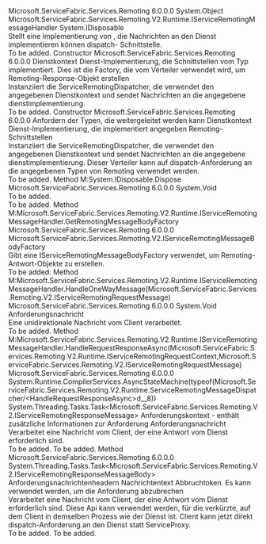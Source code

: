 <Type Name="ServiceRemotingMessageDispatcher" FullName="Microsoft.ServiceFabric.Services.Remoting.V2.Runtime.ServiceRemotingMessageDispatcher">
  <TypeSignature Language="C#" Value="public class ServiceRemotingMessageDispatcher : IDisposable, Microsoft.ServiceFabric.Services.Remoting.V2.Runtime.IServiceRemotingMessageHandler" />
  <TypeSignature Language="ILAsm" Value=".class public auto ansi beforefieldinit ServiceRemotingMessageDispatcher extends System.Object implements class Microsoft.ServiceFabric.Services.Remoting.V2.Runtime.IServiceRemotingMessageHandler, class System.IDisposable" />
  <TypeSignature Language="DocId" Value="T:Microsoft.ServiceFabric.Services.Remoting.V2.Runtime.ServiceRemotingMessageDispatcher" />
  <TypeSignature Language="VB.NET" Value="Public Class ServiceRemotingMessageDispatcher&#xA;Implements IDisposable, IServiceRemotingMessageHandler" />
  <TypeSignature Language="F#" Value="type ServiceRemotingMessageDispatcher = class&#xA;    interface IServiceRemotingMessageHandler&#xA;    interface IDisposable" />
  <AssemblyInfo>
    <AssemblyName>Microsoft.ServiceFabric.Services.Remoting</AssemblyName>
    <AssemblyVersion>6.0.0.0</AssemblyVersion>
  </AssemblyInfo>
  <Base>
    <BaseTypeName>System.Object</BaseTypeName>
  </Base>
  <Interfaces>
    <Interface>
      <InterfaceName>Microsoft.ServiceFabric.Services.Remoting.V2.Runtime.IServiceRemotingMessageHandler</InterfaceName>
    </Interface>
    <Interface>
      <InterfaceName>System.IDisposable</InterfaceName>
    </Interface>
  </Interfaces>
  <Docs>
    <summary>
            Stellt eine Implementierung von <see cref="T:Microsoft.ServiceFabric.Services.Remoting.V2.Runtime.IServiceRemotingMessageHandler" /> , die Nachrichten an den Dienst implementieren können dispatch- <see cref="T:Microsoft.ServiceFabric.Services.Remoting.IService" /> Schnittstelle.
            </summary>
    <remarks>To be added.</remarks>
  </Docs>
  <Members>
    <Member MemberName=".ctor">
      <MemberSignature Language="C#" Value="public ServiceRemotingMessageDispatcher (System.Fabric.ServiceContext serviceContext, Microsoft.ServiceFabric.Services.Remoting.IService serviceImplementation, Microsoft.ServiceFabric.Services.Remoting.V2.IServiceRemotingMessageBodyFactory serviceRemotingMessageBodyFactory = null);" />
      <MemberSignature Language="ILAsm" Value=".method public hidebysig specialname rtspecialname instance void .ctor(class System.Fabric.ServiceContext serviceContext, class Microsoft.ServiceFabric.Services.Remoting.IService serviceImplementation, class Microsoft.ServiceFabric.Services.Remoting.V2.IServiceRemotingMessageBodyFactory serviceRemotingMessageBodyFactory) cil managed" />
      <MemberSignature Language="DocId" Value="M:Microsoft.ServiceFabric.Services.Remoting.V2.Runtime.ServiceRemotingMessageDispatcher.#ctor(System.Fabric.ServiceContext,Microsoft.ServiceFabric.Services.Remoting.IService,Microsoft.ServiceFabric.Services.Remoting.V2.IServiceRemotingMessageBodyFactory)" />
      <MemberSignature Language="F#" Value="new Microsoft.ServiceFabric.Services.Remoting.V2.Runtime.ServiceRemotingMessageDispatcher : System.Fabric.ServiceContext * Microsoft.ServiceFabric.Services.Remoting.IService * Microsoft.ServiceFabric.Services.Remoting.V2.IServiceRemotingMessageBodyFactory -&gt; Microsoft.ServiceFabric.Services.Remoting.V2.Runtime.ServiceRemotingMessageDispatcher" Usage="new Microsoft.ServiceFabric.Services.Remoting.V2.Runtime.ServiceRemotingMessageDispatcher (serviceContext, serviceImplementation, serviceRemotingMessageBodyFactory)" />
      <MemberType>Constructor</MemberType>
      <AssemblyInfo>
        <AssemblyName>Microsoft.ServiceFabric.Services.Remoting</AssemblyName>
        <AssemblyVersion>6.0.0.0</AssemblyVersion>
      </AssemblyInfo>
      <Parameters>
        <Parameter Name="serviceContext" Type="System.Fabric.ServiceContext" />
        <Parameter Name="serviceImplementation" Type="Microsoft.ServiceFabric.Services.Remoting.IService" />
        <Parameter Name="serviceRemotingMessageBodyFactory" Type="Microsoft.ServiceFabric.Services.Remoting.V2.IServiceRemotingMessageBodyFactory" />
      </Parameters>
      <Docs>
        <param name="serviceContext">Dienstkontext</param>
        <param name="serviceImplementation">Dienst-Implementierung, die Schnittstellen vom Typ implementiert.<see cref="T:Microsoft.ServiceFabric.Services.Remoting.IService" /></param>
        <param name="serviceRemotingMessageBodyFactory">Dies ist die Factory, die vom Verteiler verwendet wird, um Remoting-Response-Objekt erstellen</param>
        <summary>
            Instanziiert die ServiceRemotingDispatcher, die verwendet den angegebenen Dienstkontext und sendet Nachrichten an die angegebene dienstimplementierung.
            </summary>
        <remarks>To be added.</remarks>
      </Docs>
    </Member>
    <Member MemberName=".ctor">
      <MemberSignature Language="C#" Value="public ServiceRemotingMessageDispatcher (System.Collections.Generic.IEnumerable&lt;Type&gt; remotingTypes, System.Fabric.ServiceContext serviceContext, object serviceImplementation, Microsoft.ServiceFabric.Services.Remoting.V2.IServiceRemotingMessageBodyFactory serviceRemotingMessageBodyFactory = null);" />
      <MemberSignature Language="ILAsm" Value=".method public hidebysig specialname rtspecialname instance void .ctor(class System.Collections.Generic.IEnumerable`1&lt;class System.Type&gt; remotingTypes, class System.Fabric.ServiceContext serviceContext, object serviceImplementation, class Microsoft.ServiceFabric.Services.Remoting.V2.IServiceRemotingMessageBodyFactory serviceRemotingMessageBodyFactory) cil managed" />
      <MemberSignature Language="DocId" Value="M:Microsoft.ServiceFabric.Services.Remoting.V2.Runtime.ServiceRemotingMessageDispatcher.#ctor(System.Collections.Generic.IEnumerable{System.Type},System.Fabric.ServiceContext,System.Object,Microsoft.ServiceFabric.Services.Remoting.V2.IServiceRemotingMessageBodyFactory)" />
      <MemberSignature Language="F#" Value="new Microsoft.ServiceFabric.Services.Remoting.V2.Runtime.ServiceRemotingMessageDispatcher : seq&lt;Type&gt; * System.Fabric.ServiceContext * obj * Microsoft.ServiceFabric.Services.Remoting.V2.IServiceRemotingMessageBodyFactory -&gt; Microsoft.ServiceFabric.Services.Remoting.V2.Runtime.ServiceRemotingMessageDispatcher" Usage="new Microsoft.ServiceFabric.Services.Remoting.V2.Runtime.ServiceRemotingMessageDispatcher (remotingTypes, serviceContext, serviceImplementation, serviceRemotingMessageBodyFactory)" />
      <MemberType>Constructor</MemberType>
      <AssemblyInfo>
        <AssemblyName>Microsoft.ServiceFabric.Services.Remoting</AssemblyName>
        <AssemblyVersion>6.0.0.0</AssemblyVersion>
      </AssemblyInfo>
      <Parameters>
        <Parameter Name="remotingTypes" Type="System.Collections.Generic.IEnumerable&lt;System.Type&gt;" />
        <Parameter Name="serviceContext" Type="System.Fabric.ServiceContext" />
        <Parameter Name="serviceImplementation" Type="System.Object" />
        <Parameter Name="serviceRemotingMessageBodyFactory" Type="Microsoft.ServiceFabric.Services.Remoting.V2.IServiceRemotingMessageBodyFactory" />
      </Parameters>
      <Docs>
        <param name="remotingTypes">Anfordern der Typen, die weitergeleitet werden kann  </param>
        <param name="serviceContext">Dienstkontext</param>
        <param name="serviceImplementation">Dienst-Implementierung, die implementiert angegeben Remoting-Schnittstellen</param>
        <param name="serviceRemotingMessageBodyFactory"></param>
        <summary>
            Instanziiert die ServiceRemotingDispatcher, die verwendet den angegebenen Dienstkontext und sendet Nachrichten an die angegebene dienstimplementierung.
            Dieser Verteiler kann auf dispatch-Anforderung an die angegebenen Typen von Remoting verwendet werden.
            </summary>
        <remarks>To be added.</remarks>
      </Docs>
    </Member>
    <Member MemberName="Dispose">
      <MemberSignature Language="C#" Value="public void Dispose ();" />
      <MemberSignature Language="ILAsm" Value=".method public hidebysig newslot virtual instance void Dispose() cil managed" />
      <MemberSignature Language="DocId" Value="M:Microsoft.ServiceFabric.Services.Remoting.V2.Runtime.ServiceRemotingMessageDispatcher.Dispose" />
      <MemberSignature Language="VB.NET" Value="Public Sub Dispose ()" />
      <MemberSignature Language="F#" Value="abstract member Dispose : unit -&gt; unit&#xA;override this.Dispose : unit -&gt; unit" Usage="serviceRemotingMessageDispatcher.Dispose " />
      <MemberType>Method</MemberType>
      <Implements>
        <InterfaceMember>M:System.IDisposable.Dispose</InterfaceMember>
      </Implements>
      <AssemblyInfo>
        <AssemblyName>Microsoft.ServiceFabric.Services.Remoting</AssemblyName>
        <AssemblyVersion>6.0.0.0</AssemblyVersion>
      </AssemblyInfo>
      <ReturnValue>
        <ReturnType>System.Void</ReturnType>
      </ReturnValue>
      <Parameters />
      <Docs>
        <summary>To be added.</summary>
        <remarks>To be added.</remarks>
        <inheritdoc />
      </Docs>
    </Member>
    <Member MemberName="GetRemotingMessageBodyFactory">
      <MemberSignature Language="C#" Value="public Microsoft.ServiceFabric.Services.Remoting.V2.IServiceRemotingMessageBodyFactory GetRemotingMessageBodyFactory ();" />
      <MemberSignature Language="ILAsm" Value=".method public hidebysig newslot virtual instance class Microsoft.ServiceFabric.Services.Remoting.V2.IServiceRemotingMessageBodyFactory GetRemotingMessageBodyFactory() cil managed" />
      <MemberSignature Language="DocId" Value="M:Microsoft.ServiceFabric.Services.Remoting.V2.Runtime.ServiceRemotingMessageDispatcher.GetRemotingMessageBodyFactory" />
      <MemberSignature Language="VB.NET" Value="Public Function GetRemotingMessageBodyFactory () As IServiceRemotingMessageBodyFactory" />
      <MemberSignature Language="F#" Value="abstract member GetRemotingMessageBodyFactory : unit -&gt; Microsoft.ServiceFabric.Services.Remoting.V2.IServiceRemotingMessageBodyFactory&#xA;override this.GetRemotingMessageBodyFactory : unit -&gt; Microsoft.ServiceFabric.Services.Remoting.V2.IServiceRemotingMessageBodyFactory" Usage="serviceRemotingMessageDispatcher.GetRemotingMessageBodyFactory " />
      <MemberType>Method</MemberType>
      <Implements>
        <InterfaceMember>M:Microsoft.ServiceFabric.Services.Remoting.V2.Runtime.IServiceRemotingMessageHandler.GetRemotingMessageBodyFactory</InterfaceMember>
      </Implements>
      <AssemblyInfo>
        <AssemblyName>Microsoft.ServiceFabric.Services.Remoting</AssemblyName>
        <AssemblyVersion>6.0.0.0</AssemblyVersion>
      </AssemblyInfo>
      <ReturnValue>
        <ReturnType>Microsoft.ServiceFabric.Services.Remoting.V2.IServiceRemotingMessageBodyFactory</ReturnType>
      </ReturnValue>
      <Parameters />
      <Docs>
        <summary>
            Gibt eine IServiceRemotingMessageBodyFactory verwendet, um Remoting-Antwort-Objekte zu erstellen.
            </summary>
        <returns />
        <remarks>To be added.</remarks>
      </Docs>
    </Member>
    <Member MemberName="HandleOneWayMessage">
      <MemberSignature Language="C#" Value="public virtual void HandleOneWayMessage (Microsoft.ServiceFabric.Services.Remoting.V2.IServiceRemotingRequestMessage requestMessage);" />
      <MemberSignature Language="ILAsm" Value=".method public hidebysig newslot virtual instance void HandleOneWayMessage(class Microsoft.ServiceFabric.Services.Remoting.V2.IServiceRemotingRequestMessage requestMessage) cil managed" />
      <MemberSignature Language="DocId" Value="M:Microsoft.ServiceFabric.Services.Remoting.V2.Runtime.ServiceRemotingMessageDispatcher.HandleOneWayMessage(Microsoft.ServiceFabric.Services.Remoting.V2.IServiceRemotingRequestMessage)" />
      <MemberSignature Language="VB.NET" Value="Public Overridable Sub HandleOneWayMessage (requestMessage As IServiceRemotingRequestMessage)" />
      <MemberSignature Language="F#" Value="abstract member HandleOneWayMessage : Microsoft.ServiceFabric.Services.Remoting.V2.IServiceRemotingRequestMessage -&gt; unit&#xA;override this.HandleOneWayMessage : Microsoft.ServiceFabric.Services.Remoting.V2.IServiceRemotingRequestMessage -&gt; unit" Usage="serviceRemotingMessageDispatcher.HandleOneWayMessage requestMessage" />
      <MemberType>Method</MemberType>
      <Implements>
        <InterfaceMember>M:Microsoft.ServiceFabric.Services.Remoting.V2.Runtime.IServiceRemotingMessageHandler.HandleOneWayMessage(Microsoft.ServiceFabric.Services.Remoting.V2.IServiceRemotingRequestMessage)</InterfaceMember>
      </Implements>
      <AssemblyInfo>
        <AssemblyName>Microsoft.ServiceFabric.Services.Remoting</AssemblyName>
        <AssemblyVersion>6.0.0.0</AssemblyVersion>
      </AssemblyInfo>
      <ReturnValue>
        <ReturnType>System.Void</ReturnType>
      </ReturnValue>
      <Parameters>
        <Parameter Name="requestMessage" Type="Microsoft.ServiceFabric.Services.Remoting.V2.IServiceRemotingRequestMessage" />
      </Parameters>
      <Docs>
        <param name="requestMessage">Anforderungsnachricht</param>
        <summary>
            Eine unidirektionale Nachricht vom Client verarbeitet.
            </summary>
        <remarks>To be added.</remarks>
      </Docs>
    </Member>
    <Member MemberName="HandleRequestResponseAsync">
      <MemberSignature Language="C#" Value="public virtual System.Threading.Tasks.Task&lt;Microsoft.ServiceFabric.Services.Remoting.V2.IServiceRemotingResponseMessage&gt; HandleRequestResponseAsync (Microsoft.ServiceFabric.Services.Remoting.V2.Runtime.IServiceRemotingRequestContext requestContext, Microsoft.ServiceFabric.Services.Remoting.V2.IServiceRemotingRequestMessage requestMessage);" />
      <MemberSignature Language="ILAsm" Value=".method public hidebysig newslot virtual instance class System.Threading.Tasks.Task`1&lt;class Microsoft.ServiceFabric.Services.Remoting.V2.IServiceRemotingResponseMessage&gt; HandleRequestResponseAsync(class Microsoft.ServiceFabric.Services.Remoting.V2.Runtime.IServiceRemotingRequestContext requestContext, class Microsoft.ServiceFabric.Services.Remoting.V2.IServiceRemotingRequestMessage requestMessage) cil managed" />
      <MemberSignature Language="DocId" Value="M:Microsoft.ServiceFabric.Services.Remoting.V2.Runtime.ServiceRemotingMessageDispatcher.HandleRequestResponseAsync(Microsoft.ServiceFabric.Services.Remoting.V2.Runtime.IServiceRemotingRequestContext,Microsoft.ServiceFabric.Services.Remoting.V2.IServiceRemotingRequestMessage)" />
      <MemberSignature Language="VB.NET" Value="Public Overridable Function HandleRequestResponseAsync (requestContext As IServiceRemotingRequestContext, requestMessage As IServiceRemotingRequestMessage) As Task(Of IServiceRemotingResponseMessage)" />
      <MemberSignature Language="F#" Value="abstract member HandleRequestResponseAsync : Microsoft.ServiceFabric.Services.Remoting.V2.Runtime.IServiceRemotingRequestContext * Microsoft.ServiceFabric.Services.Remoting.V2.IServiceRemotingRequestMessage -&gt; System.Threading.Tasks.Task&lt;Microsoft.ServiceFabric.Services.Remoting.V2.IServiceRemotingResponseMessage&gt;&#xA;override this.HandleRequestResponseAsync : Microsoft.ServiceFabric.Services.Remoting.V2.Runtime.IServiceRemotingRequestContext * Microsoft.ServiceFabric.Services.Remoting.V2.IServiceRemotingRequestMessage -&gt; System.Threading.Tasks.Task&lt;Microsoft.ServiceFabric.Services.Remoting.V2.IServiceRemotingResponseMessage&gt;" Usage="serviceRemotingMessageDispatcher.HandleRequestResponseAsync (requestContext, requestMessage)" />
      <MemberType>Method</MemberType>
      <Implements>
        <InterfaceMember>M:Microsoft.ServiceFabric.Services.Remoting.V2.Runtime.IServiceRemotingMessageHandler.HandleRequestResponseAsync(Microsoft.ServiceFabric.Services.Remoting.V2.Runtime.IServiceRemotingRequestContext,Microsoft.ServiceFabric.Services.Remoting.V2.IServiceRemotingRequestMessage)</InterfaceMember>
      </Implements>
      <AssemblyInfo>
        <AssemblyName>Microsoft.ServiceFabric.Services.Remoting</AssemblyName>
        <AssemblyVersion>6.0.0.0</AssemblyVersion>
      </AssemblyInfo>
      <Attributes>
        <Attribute>
          <AttributeName>System.Runtime.CompilerServices.AsyncStateMachine(typeof(Microsoft.ServiceFabric.Services.Remoting.V2.Runtime.ServiceRemotingMessageDispatcher/&lt;HandleRequestResponseAsync&gt;d__8))</AttributeName>
        </Attribute>
      </Attributes>
      <ReturnValue>
        <ReturnType>System.Threading.Tasks.Task&lt;Microsoft.ServiceFabric.Services.Remoting.V2.IServiceRemotingResponseMessage&gt;</ReturnType>
      </ReturnValue>
      <Parameters>
        <Parameter Name="requestContext" Type="Microsoft.ServiceFabric.Services.Remoting.V2.Runtime.IServiceRemotingRequestContext" />
        <Parameter Name="requestMessage" Type="Microsoft.ServiceFabric.Services.Remoting.V2.IServiceRemotingRequestMessage" />
      </Parameters>
      <Docs>
        <param name="requestContext">Anforderungskontext - enthält zusätzliche Informationen zur Anforderung</param>
        <param name="requestMessage">Anforderungsnachricht</param>
        <summary>
            Verarbeitet eine Nachricht vom Client, der eine Antwort vom Dienst erforderlich sind.
            </summary>
        <returns>To be added.</returns>
        <remarks>To be added.</remarks>
      </Docs>
    </Member>
    <Member MemberName="HandleRequestResponseAsync">
      <MemberSignature Language="C#" Value="public virtual System.Threading.Tasks.Task&lt;Microsoft.ServiceFabric.Services.Remoting.V2.IServiceRemotingResponseMessageBody&gt; HandleRequestResponseAsync (Microsoft.ServiceFabric.Services.Remoting.V2.ServiceRemotingDispatchHeaders requestMessageDispatchHeaders, Microsoft.ServiceFabric.Services.Remoting.V2.IServiceRemotingRequestMessageBody requestMessageBody, System.Threading.CancellationToken cancellationToken);" />
      <MemberSignature Language="ILAsm" Value=".method public hidebysig newslot virtual instance class System.Threading.Tasks.Task`1&lt;class Microsoft.ServiceFabric.Services.Remoting.V2.IServiceRemotingResponseMessageBody&gt; HandleRequestResponseAsync(class Microsoft.ServiceFabric.Services.Remoting.V2.ServiceRemotingDispatchHeaders requestMessageDispatchHeaders, class Microsoft.ServiceFabric.Services.Remoting.V2.IServiceRemotingRequestMessageBody requestMessageBody, valuetype System.Threading.CancellationToken cancellationToken) cil managed" />
      <MemberSignature Language="DocId" Value="M:Microsoft.ServiceFabric.Services.Remoting.V2.Runtime.ServiceRemotingMessageDispatcher.HandleRequestResponseAsync(Microsoft.ServiceFabric.Services.Remoting.V2.ServiceRemotingDispatchHeaders,Microsoft.ServiceFabric.Services.Remoting.V2.IServiceRemotingRequestMessageBody,System.Threading.CancellationToken)" />
      <MemberSignature Language="F#" Value="abstract member HandleRequestResponseAsync : Microsoft.ServiceFabric.Services.Remoting.V2.ServiceRemotingDispatchHeaders * Microsoft.ServiceFabric.Services.Remoting.V2.IServiceRemotingRequestMessageBody * System.Threading.CancellationToken -&gt; System.Threading.Tasks.Task&lt;Microsoft.ServiceFabric.Services.Remoting.V2.IServiceRemotingResponseMessageBody&gt;&#xA;override this.HandleRequestResponseAsync : Microsoft.ServiceFabric.Services.Remoting.V2.ServiceRemotingDispatchHeaders * Microsoft.ServiceFabric.Services.Remoting.V2.IServiceRemotingRequestMessageBody * System.Threading.CancellationToken -&gt; System.Threading.Tasks.Task&lt;Microsoft.ServiceFabric.Services.Remoting.V2.IServiceRemotingResponseMessageBody&gt;" Usage="serviceRemotingMessageDispatcher.HandleRequestResponseAsync (requestMessageDispatchHeaders, requestMessageBody, cancellationToken)" />
      <MemberType>Method</MemberType>
      <AssemblyInfo>
        <AssemblyName>Microsoft.ServiceFabric.Services.Remoting</AssemblyName>
        <AssemblyVersion>6.0.0.0</AssemblyVersion>
      </AssemblyInfo>
      <ReturnValue>
        <ReturnType>System.Threading.Tasks.Task&lt;Microsoft.ServiceFabric.Services.Remoting.V2.IServiceRemotingResponseMessageBody&gt;</ReturnType>
      </ReturnValue>
      <Parameters>
        <Parameter Name="requestMessageDispatchHeaders" Type="Microsoft.ServiceFabric.Services.Remoting.V2.ServiceRemotingDispatchHeaders" />
        <Parameter Name="requestMessageBody" Type="Microsoft.ServiceFabric.Services.Remoting.V2.IServiceRemotingRequestMessageBody" />
        <Parameter Name="cancellationToken" Type="System.Threading.CancellationToken" />
      </Parameters>
      <Docs>
        <param name="requestMessageDispatchHeaders">Anforderungsnachrichtenheadern</param>
        <param name="requestMessageBody">Nachrichtentext</param>
        <param name="cancellationToken">Abbruchtoken. Es kann verwendet werden, um die Anforderung abzubrechen</param>
        <summary>
            Verarbeitet eine Nachricht vom Client, der eine Antwort vom Dienst erforderlich sind. Diese Api kann verwendet werden, für die verkürzte, auf dem Client in demselben Prozess wie der Dienst ist.
            Client kann jetzt direkt dispatch-Anforderung an den Dienst statt ServiceProxy.
            </summary>
        <returns>To be added.</returns>
        <remarks>To be added.</remarks>
      </Docs>
    </Member>
  </Members>
</Type>
